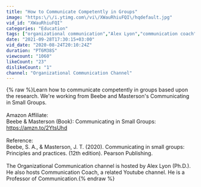 ```yaml
---
title: "How to Communicate Competently in Groups"
image: "https:\/\/i.ytimg.com\/vi\/XWauRhiuFQI\/hqdefault.jpg"
vid_id: "XWauRhiuFQI"
categories: "Education"
tags: ["organizational communication","Alex Lyon","communication coach"]
date: "2021-09-28T17:30:15+03:00"
vid_date: "2020-08-24T20:10:24Z"
duration: "PT6M38S"
viewcount: "1060"
likeCount: "23"
dislikeCount: "1"
channel: "Organizational Communication Channel"
---
```

{% raw %}Learn how to communicate competently in groups based upon the research. We're working from Beebe and Masterson's Communicating in Small Groups. <br /><br />Amazon Affiliate:<br />Beebe &amp; Masterson (Book): Communicating in Small Groups: <a rel="nofollow" target="blank" href="https://amzn.to/2YtsUhd">https://amzn.to/2YtsUhd</a> <br /><br />Reference: <br />Beebe, S. A., &amp; Masterson, J. T. (2020). Communicating in small groups: Principles and practices. (12th edition). Pearson Publishing.<br /><br />The Organizational Communication channel is hosted by Alex Lyon (Ph.D.). He also hosts Communication Coach, a related Youtube channel. He is a Professor of Communication.{% endraw %}
